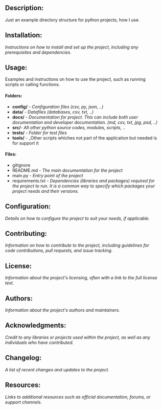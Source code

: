 ## Description:

Just an example directory structure for python projects, how I use.


## Installation:
_Instructions on how to install and set up the project, including any prerequisites and dependencies._

## Usage:

Examples and instructions on how to use the project, such as running scripts or calling functions.

#### Folders:
- **config/** - _Configuration files (csv, py, json, ..)_ 
- **data/** - _Datafiles (databases, csv, txt, ..)_
- **docs/** - _Documentation for project. This can include both user documentation and developer documentation.
(md, csv, txt, jpg, psd, ..)_
- **src/**- _All other python source codes, modules, scripts, .._
- **tests/** - _Folder for test files_
- **tools/** - _Other scripts whiches not part of the application but needed is for support it
#### Files:
- gitignore  
- README.md - _The main documentation for the project_
- main.py - _Entry point of the project_
- requirements.txt - _Dependencies (libraries and packages) required for the project to run. It is a common 
way to specify which packages your project needs and their versions._

## Configuration:

_Details on how to configure the project to suit your needs, if applicable._

## Contributing:

_Information on how to contribute to the project, including guidelines for code contributions, pull requests, and issue tracking._

## License:

_Information about the project's licensing, often with a link to the full license text._

## Authors:

_Information about the project's authors and maintainers._

## Acknowledgments:

_Credit to any libraries or projects used within the project, as well as any individuals who have contributed._

## Changelog:

_A list of recent changes and updates to the project._

## Resources:

_Links to additional resources such as official documentation, forums, or support channels._